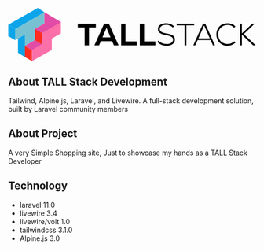 <p><svg class="h-9 w-auto" viewBox="0 0 680 146" fill="none" xmlns="http://www.w3.org/2000/svg">
                            <g clip-path="url(#a)">
                                <path d="M0 46.2v31.296l18.822 11.028V58.271L0 46.199Z" fill="#0CA5E9"></path>
                                <path d="M0 46.2 81.413 0l18.075 12.071-80.666 46.2L0 46.199Z" fill="#0CA5E9" class=""></path>
                                <path d="M18.822 88.524 45.71 73.472v31.147l27.436-15.996V57.725L99.488 42.92V12.07l-80.666 46.2v30.253Z" fill="#77C1D2"></path>
                                <path d="M26.74 84.092v39.157l19.07 11.524-.099-61.301-18.971 10.62Z" fill="#0CA5E9"></path>
                                <path d="M45.81 134.773 65.33 146v-30.502L45.71 104.619l.1 30.154Z" fill="#FF2C20"></path>
                                <path d="m65.33 146 54.275-30.8V84.302L145 69.995v-30.8L99.488 12.071v30.85l-26.34 14.804v30.898L45.71 104.62l19.619 10.879V146Z" fill="#FB70A9" class=""></path>
                                <path d="m45.711 104.619 27.437-15.996L92.418 100 65.33 115.498 45.71 104.619Z" fill="#E24CA6"></path>
                                <path d="M73.148 57.725v30.898L92.418 100V69.2l-19.27-11.474Z" fill="#FF2C20"></path>
                                <path d="m73.148 57.725 26.34-14.804V12.07L145 39.195 92.418 69.2l-19.27-11.475Z" fill="#E24CA6" class=""></path>
                            </g>
                            <path d="M191 43.11h49.722V53.7h-18.913v49.19h-11.896V53.7H191V43.11ZM263.555 43.11h12.923l26.787 59.78h-12.923l-4.964-11.615h-30.894l-4.964 11.615h-12.837l26.872-59.78Zm17.544 37.747L269.974 54.81l-11.126 26.047h22.251ZM310.31 43.11h11.81v48.934h30.98v10.846h-42.79V43.11ZM361.541 43.11h11.81v48.934h30.98v10.846h-42.79V43.11ZM434.338 103.915a35.3 35.3 0 0 1-13.864-2.819c-4.393-1.935-7.93-4.497-10.612-7.686l3.167-3.586c2.111 2.733 5.135 4.981 9.071 6.746 3.937 1.708 8.016 2.562 12.238 2.562 5.706 0 10.213-1.053 13.522-3.16 3.309-2.106 4.964-4.981 4.964-8.625 0-2.277-.599-4.156-1.798-5.636-1.198-1.48-3.166-2.761-5.905-3.843-2.738-1.082-6.561-2.078-11.467-2.99-5.42-.967-9.756-2.163-13.009-3.586-3.252-1.48-5.619-3.274-7.103-5.38-1.483-2.164-2.225-4.84-2.225-8.028 0-3.074.942-5.807 2.824-8.198 1.883-2.391 4.536-4.242 7.959-5.551 3.424-1.366 7.36-2.05 11.81-2.05 4.279 0 8.245.712 11.896 2.135 3.709 1.424 6.875 3.473 9.5 6.15l-2.91 3.586c-2.282-2.334-5.049-4.128-8.302-5.38-3.195-1.253-6.618-1.879-10.269-1.879-5.249 0-9.471 1.053-12.666 3.16-3.195 2.05-4.793 4.754-4.793 8.113 0 2.163.571 4.014 1.712 5.55 1.198 1.48 3.081 2.762 5.648 3.844 2.625 1.024 6.191 1.964 10.698 2.818 5.933 1.081 10.583 2.334 13.949 3.757 3.424 1.424 5.877 3.189 7.36 5.295 1.484 2.107 2.225 4.754 2.225 7.942 0 3.36-.969 6.32-2.909 8.882-1.883 2.505-4.622 4.441-8.216 5.807-3.537 1.366-7.702 2.05-12.495 2.05ZM462.868 43.11h48.011v4.868h-21.481v54.912h-5.049V47.978h-21.481V43.11ZM535.304 43.11h5.82l26.872 59.78h-5.563l-6.418-14.518h-35.602l-6.504 14.518h-5.477l26.872-59.78Zm18.571 40.48-15.661-35.185-15.661 35.184h31.322ZM602.816 104c-5.991 0-11.325-1.309-16.004-3.928-4.678-2.62-8.329-6.291-10.954-11.017-2.567-4.725-3.851-10.077-3.851-16.055s1.284-11.33 3.851-16.055c2.625-4.726 6.276-8.398 10.954-11.017C591.491 43.31 596.825 42 602.816 42c4.165 0 8.073.769 11.724 2.306 3.709 1.537 6.961 3.786 9.757 6.746l-3.509 3.245c-2.339-2.448-5.049-4.298-8.13-5.55-3.024-1.253-6.276-1.88-9.756-1.88-5.021 0-9.5 1.111-13.437 3.331-3.879 2.164-6.932 5.238-9.157 9.224-2.168 3.985-3.252 8.511-3.252 13.578s1.084 9.593 3.252 13.579c2.225 3.985 5.278 7.088 9.157 9.308 3.937 2.163 8.416 3.245 13.437 3.245 3.48 0 6.789-.626 9.927-1.879a26.59 26.59 0 0 0 8.387-5.55l3.423 3.415a29.922 29.922 0 0 1-9.927 6.576c-3.709 1.537-7.674 2.306-11.896 2.306ZM642.002 73.512v29.378h-5.134V43.11h5.134v27.157l28.499-27.157h6.932l-30.21 28.694L680 102.89h-7.103l-30.895-29.378Z" fill="#000" class=""></path>
                            <defs>
                                <clipPath id="a">
                                    <path fill="#fff" d="M0 0h145v146H0z"></path>
                                </clipPath>
                            </defs>
                        </svg></p>

 

## About TALL Stack Development
Tailwind, Alpine.js, Laravel, and Livewire. A full-stack development solution, built by Laravel community members
 

## About Project
A very Simple Shopping site, Just to showcase my hands as a TALL Stack Developer


## Technology
- laravel 11.0
- livewire 3.4
- livewire/volt 1.0
- tailwindcss 3.1.0
- Alpine.js 3.0
